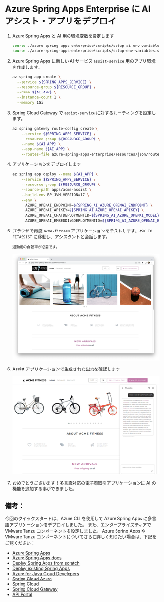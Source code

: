 # Azure Spring Apps Enterprise に AI アシスト・アプリをデプロイ

1. Azure Spring Apps と AI 用の環境変数を設定します

   ```bash
   source ./azure-spring-apps-enterprise/scripts/setup-ai-env-variables.sh
   source ./azure-spring-apps-enterprise/scripts/setup-env-variables.sh
   ```

1. Azure Spring Apps に新しい AI サービス `assist-service` 用のアプリ環境を作成します。

    ```bash
    az spring app create \
      --service ${SPRING_APPS_SERVICE} \
      --resource-group ${RESOURCE_GROUP} \
      --name ${AI_APP} \
      --instance-count 1 \
      --memory 1Gi
    ```

1.  Spring Cloud Gateway で `assist-service` に対するルーティングを設定します。

    ```bash
    az spring gateway route-config create \
        --service ${SPRING_APPS_SERVICE} \
        --resource-group ${RESOURCE_GROUP} \
        --name ${AI_APP} \
        --app-name ${AI_APP} \
        --routes-file azure-spring-apps-enterprise/resources/json/routes/assist-service.json
    ```
    
1. アプリケーションをデプロイします

    ```bash
    az spring app deploy --name ${AI_APP} \
        --service ${SPRING_APPS_SERVICE} \
        --resource-group ${RESOURCE_GROUP} \
        --source-path apps/acme-assist \
        --build-env BP_JVM_VERSION=17 \
        --env \
          AZURE_OPENAI_ENDPOINT=${SPRING_AI_AZURE_OPENAI_ENDPOINT} \
          AZURE_OPENAI_APIKEY=${SPRING_AI_AZURE_OPENAI_APIKEY} \
          AZURE_OPENAI_CHATDEPLOYMENTID=${SPRING_AI_AZURE_OPENAI_MODEL} \
          AZURE_OPENAI_EMBEDDINGDEPLOYMENTID=${SPRING_AI_AZURE_OPENAI_EMBEDDINGMODEL}
    ```

1. ブラウザで再度 `acme-fitness` アプリケーションをテストします。`ASK TO FITASSIST` に移動し、アシスタントと会話します。

   ```
   通勤用の自転車が必要です。
   ```

   ![A screenshot of the ACME Fitness Store.](../../../../../../media/homepage.png)

1. Assist アプリケーションで生成された出力を確認します

   ![A screenshot of the ACME Fitness Store with FitAssist](../../../../../../media/homepage-fitassist.png)

1. おめでとうございます！多言語対応の電子商取引アプリケーションに AI の機能を追加する事ができました。

## 備考：

今回のクイックスタートは、Azure CLI を使用して Azure Spring Apps に多言語アプリケーションをデプロイしました。
また、エンタープライズティアで VMware Tanzu コンポーネントを設定しました。
Azure Spring Apps や VMware Tanzu コンポーネントについてさらに詳しく知りたい場合は、下記をご覧ください：

* [Azure Spring Apps](https://azure.microsoft.com/services/spring-cloud/)
* [Azure Spring Apps docs](https://docs.microsoft.com/azure/spring-cloud/quickstart-provision-service-instance-enterprise?tabs=azure-portal)
* [Deploy Spring Apps from scratch](https://github.com/microsoft/azure-spring-cloud-training)
* [Deploy existing Spring Apps](https://github.com/Azure-Samples/azure-spring-cloud)
* [Azure for Java Cloud Developers](https://docs.microsoft.com/en-us/azure/java/)
* [Spring Cloud Azure](https://spring.io/projects/spring-cloud-azure)
* [Spring Cloud](https://spring.io/projects/spring-cloud)
* [Spring Cloud Gateway](https://docs.vmware.com/en/VMware-Spring-Cloud-Gateway-for-Kubernetes/index.html)
* [API Portal](https://docs.vmware.com/en/API-portal-for-VMware-Tanzu/index.html)
